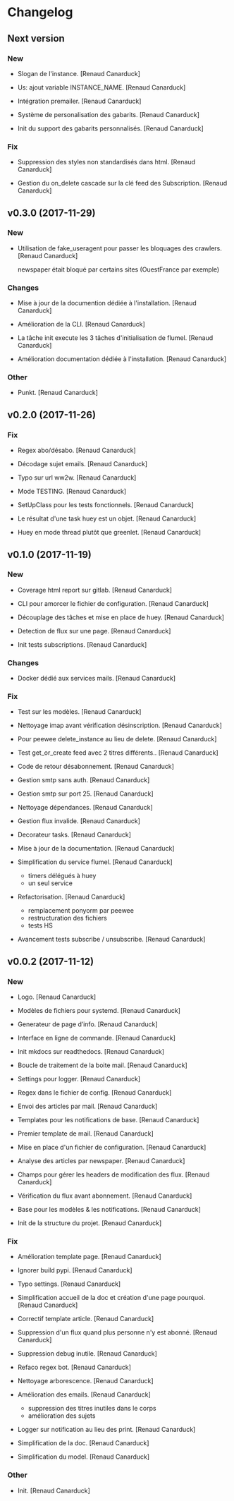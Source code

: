 # Changelog


## Next version

### New

* Slogan de l'instance. [Renaud Canarduck]

* Us: ajout variable INSTANCE_NAME. [Renaud Canarduck]

* Intégration premailer. [Renaud Canarduck]

* Système de personalisation des gabarits. [Renaud Canarduck]

* Init du support des gabarits personnalisés. [Renaud Canarduck]

### Fix

* Suppression des styles non standardisés dans html. [Renaud Canarduck]

* Gestion du on_delete cascade sur la clé feed des Subscription. [Renaud Canarduck]


## v0.3.0 (2017-11-29)

### New

* Utilisation de fake_useragent pour passer les bloquages des crawlers. [Renaud Canarduck]

  newspaper était bloqué par certains sites (OuestFrance par exemple)

### Changes

* Mise à jour de la documention dédiée à l'installation. [Renaud Canarduck]

* Amélioration de la CLI. [Renaud Canarduck]

* La tâche init execute les 3 tâches d'initialisation de flumel. [Renaud Canarduck]

* Amélioration documentation dédiée à l'installation. [Renaud Canarduck]

### Other

* Punkt. [Renaud Canarduck]


## v0.2.0 (2017-11-26)

### Fix

* Regex abo/désabo. [Renaud Canarduck]

* Décodage sujet emails. [Renaud Canarduck]

* Typo sur url ww2w. [Renaud Canarduck]

* Mode TESTING. [Renaud Canarduck]

* SetUpClass pour les tests fonctionnels. [Renaud Canarduck]

* Le résultat d'une task huey est un objet. [Renaud Canarduck]

* Huey en mode thread plutôt que greenlet. [Renaud Canarduck]


## v0.1.0 (2017-11-19)

### New

* Coverage html report sur gitlab. [Renaud Canarduck]

* CLI pour amorcer le fichier de configuration. [Renaud Canarduck]

* Découplage des tâches et mise en place de huey. [Renaud Canarduck]

* Detection de flux sur une page. [Renaud Canarduck]

* Init tests subscriptions. [Renaud Canarduck]

### Changes

* Docker dédié aux services mails. [Renaud Canarduck]

### Fix

* Test sur les modèles. [Renaud Canarduck]

* Nettoyage imap avant vérification désinscription. [Renaud Canarduck]

* Pour peewee delete_instance au lieu de delete. [Renaud Canarduck]

* Test get_or_create feed avec 2 titres différents.. [Renaud Canarduck]

* Code de retour désabonnement. [Renaud Canarduck]

* Gestion smtp sans auth. [Renaud Canarduck]

* Gestion smtp sur port 25. [Renaud Canarduck]

* Nettoyage dépendances. [Renaud Canarduck]

* Gestion flux invalide. [Renaud Canarduck]

* Decorateur tasks. [Renaud Canarduck]

* Mise à jour de la documentation. [Renaud Canarduck]

* Simplification du service flumel. [Renaud Canarduck]

  * timers délégués à huey
  * un seul service

* Refactorisation. [Renaud Canarduck]

  * remplacement ponyorm par peewee
  * restructuration des fichiers
  * tests HS

* Avancement tests subscribe / unsubscribe. [Renaud Canarduck]


## v0.0.2 (2017-11-12)

### New

* Logo. [Renaud Canarduck]

* Modèles de fichiers pour systemd. [Renaud Canarduck]

* Generateur de page d’info. [Renaud Canarduck]

* Interface en ligne de commande. [Renaud Canarduck]

* Init mkdocs sur readthedocs. [Renaud Canarduck]

* Boucle de traitement de la boite mail. [Renaud Canarduck]

* Settings pour logger. [Renaud Canarduck]

* Regex dans le fichier de config. [Renaud Canarduck]

* Envoi des articles par mail. [Renaud Canarduck]

* Templates pour les notifications de base. [Renaud Canarduck]

* Premier template de mail. [Renaud Canarduck]

* Mise en place d'un fichier de configuration. [Renaud Canarduck]

* Analyse des articles par newspaper. [Renaud Canarduck]

* Champs pour gérer les headers de modification des flux. [Renaud Canarduck]

* Vérification du flux avant abonnement. [Renaud Canarduck]

* Base pour les modèles & les notifications. [Renaud Canarduck]

* Init de la structure du projet. [Renaud Canarduck]

### Fix

* Amélioration template page. [Renaud Canarduck]

* Ignorer build pypi. [Renaud Canarduck]

* Typo settings. [Renaud Canarduck]

* Simplification accueil de la doc et création d'une page pourquoi. [Renaud Canarduck]

* Correctif template article. [Renaud Canarduck]

* Suppression d'un flux quand plus personne n'y est abonné. [Renaud Canarduck]

* Suppression debug inutile. [Renaud Canarduck]

* Refaco regex bot. [Renaud Canarduck]

* Nettoyage arborescence. [Renaud Canarduck]

* Amélioration des emails. [Renaud Canarduck]

  * suppression des titres inutiles dans le corps
  * amélioration des sujets

* Logger sur notification au lieu des print. [Renaud Canarduck]

* Simplification de la doc. [Renaud Canarduck]

* Simplification du model. [Renaud Canarduck]

### Other

* Init. [Renaud Canarduck]


